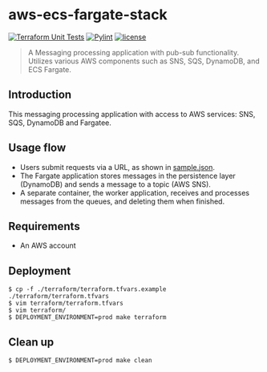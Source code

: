 # aws-ecs-fargate-stack

[![Terraform Unit Tests](https://github.com/atrakic/aws-ecs-fargate-stack/actions/workflows/tf-unit-tests.yml/badge.svg)](https://github.com/atrakic/aws-ecs-fargate-stack/actions/workflows/tf-unit-tests.yml)
[![Pylint](https://github.com/atrakic/aws-ecs-fargate-stack/actions/workflows/pylint.yml/badge.svg)](https://github.com/atrakic/aws-ecs-fargate-stack/actions/workflows/pylint.yml)
[![license](https://img.shields.io/github/license/atrakic/aws-ecs-fargate-stack.svg)](https://github.com/atrakic/aws-ecs-fargate-stack/blob/main/LICENSE)

> A Messaging processing application with pub-sub functionality.
> Utilizes various AWS components such as SNS, SQS, DynamoDB, and ECS Fargate.

## Introduction
This messaging processing application with access to AWS services: SNS, SQS, DynamoDB and Fargatee.

## Usage flow
- Users submit requests via a URL, as shown in [sample.json](tests/sample.json).
- The Fargate application stores messages in the persistence layer (DynamoDB) and sends a message to a topic (AWS SNS).
- A separate container, the worker application, receives and processes messages from the queues, and deleting them when finished.

## Requirements
- An AWS account

## Deployment

```
$ cp -f ./terraform/terraform.tfvars.example ./terraform/terraform.tfvars
$ vim terraform/terraform.tfvars
$ vim terraform/
$ DEPLOYMENT_ENVIRONMENT=prod make terraform
```

## Clean up

```
$ DEPLOYMENT_ENVIRONMENT=prod make clean
```

